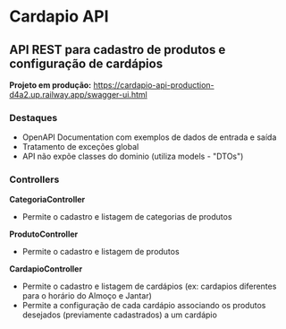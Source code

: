 # Cardapio API

## API REST para cadastro de produtos e configuração de cardápios

**Projeto em produção:** https://cardapio-api-production-d4a2.up.railway.app/swagger-ui.html


### Destaques
- OpenAPI Documentation com exemplos de dados de entrada e saída
- Tratamento de exceções global
- API não expõe classes do dominio (utiliza models - "DTOs")


### Controllers

**CategoriaController**
- Permite o cadastro e listagem de categorias de produtos

**ProdutoController**
- Permite o cadastro e listagem de produtos
    
**CardapioController**
- Permite o cadastro e listagem de cardápios (ex: cardapios diferentes para o horário do Almoço e Jantar)
- Permite a configuração de cada cardápio associando os produtos desejados (previamente cadastrados) a um cardápio
